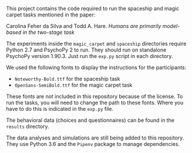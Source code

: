 This project contains the code required to run the spaceship and magic carpet
tasks mentioned in the paper:

Carolina Feher da Silva and Todd A. Hare.
*Humans are primarily model-based in the two-stage task*

The experiments inside the `magic_carpet` and `spaceship` directories
require Python 2.7 and PsychoPy 2 to run.
They should run on standalone PsychoPy version 1.90.3.
Just run the `exp.py` script in each directory.

We used the following fonts to display the instructions for the participants:
* `Noteworthy-Bold.ttf` for the spaceship task
* `OpenSans-SemiBold.ttf` for the magic carpet task

These fonts are not included in this repository because of the license.
To run the tasks, you will need to change the path to these fonts.
Where you have to do this is indicated in the `exp.py` file.

The behavioral data (choices and questionnaires) can be found in the `results`
directory.

The data analyses and simulations are still being added to this repository.
They use Python 3.6 and the `Pipenv` package to manage dependencies.